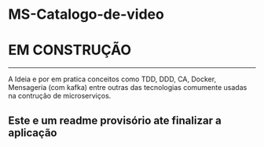 # MS-Catalogo-de-video

# EM CONSTRUÇÃO

--------------

A Ideia e por em pratica conceitos como TDD, DDD, CA, Docker, Mensageria (com kafka) entre outras das tecnologias comumente usadas na contrução de microserviços. 

## Este e um readme provisório ate finalizar a aplicação
